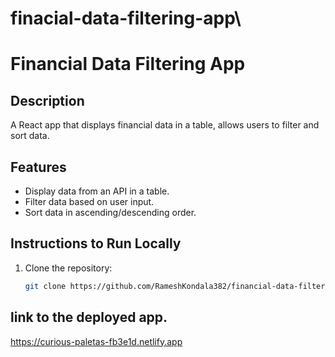 # finacial-data-filtering-app\
# Financial Data Filtering App

## Description
A React app that displays financial data in a table, allows users to filter and sort data.

## Features
- Display data from an API in a table.
- Filter data based on user input.
- Sort data in ascending/descending order.

## Instructions to Run Locally
1. Clone the repository:
   ```bash
   git clone https://github.com/RameshKondala382/financial-data-filtering-app.git
## link to the deployed app.
https://curious-paletas-fb3e1d.netlify.app
